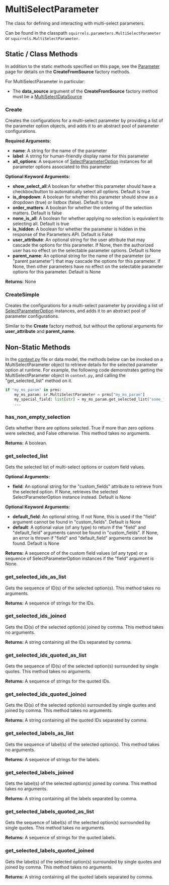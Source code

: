 # MultiSelectParameter

The class for defining and interacting with multi-select parameters. 

Can be found in the classpath `squirrels.parameters.MultiSelectParameter` or `squirrels.MultiSelectParameter`.

## Static / Class Methods

In addition to the static methods specified on this page, see the [Parameter] page for details on the **CreateFromSource** factory methods.

For MultiSelectParameter in particular:
- The **data_source** argument of the **CreateFromSource** factory method must be a [MultiSelectDataSource](../data_sources/MultiSelectDataSource) 

### Create

Creates the configurations for a multi-select parameter by providing a list of the parameter option objects, and adds it to an abstract pool of parameter configurations.

**Required Arguments:**

- **name**: A string for the name of the parameter
- **label**: A string for human-friendly display name for this parameter
- **all_options**: A sequence of [SelectParameterOption](../parameter_options/SelectParameterOption) instances for all parameter options associated to this parameter

**Optional Keyword Arguments:**

- **show_select_all**:A boolean for whether this parameter should have a checkbox/button to automatically select all options. Default is true
- **is_dropdown**: A boolean for whether this parameter should show as a dropdown (true) or listbox (false). Default is true
- **order_matters**: A boolean for whether the ordering of the selection matters. Default is false
- **none_is_all**: A boolean for whether applying no selection is equivalent to selecting all. Default is true
- **is_hidden**: A boolean for whether the parameter is hidden in the response of the Parameters API. Default is False
- **user_attribute**: An optional string for the user attribute that may cascade the options for this parameter. If None, then the authorized user has no effect on the selectable parameter options. Default is None
- **parent_name**: An optional string for the name of the parameter (or "parent parameter") that may cascade the options for this parameter. If None, then other parameters have no effect on the selectable parameter options for this parameter. Default is None

**Returns:** None

### CreateSimple

Creates the configurations for a multi-select parameter by providing a list of [SelectParameterOption](../parameter_options/SelectParameterOption) instances, and adds it to an abstract pool of parameter configurations. 

Similar to the **Create** factory method, but without the optional arguments for **user_attribute** and **parent_name**.

## Non-Static Methods

In the [context.py](../../../docs/topics/context) file or data model, the methods below can be invoked on a MultiSelectParameter object to retrieve details for the selected parameter option at runtime. For example, the following code demonstrates getting the MultiSelectParameter object in `context.py`, and calling the "get_selected_list" method on it.

```python
if "my_ms_param" in prms:
    my_ms_param: sr.MultiSelectParameter = prms["my_ms_param"]
    my_special_field: list[str] = my_ms_param.get_selected_list("some_field")
    ...
```

### has_non_empty_selection

Gets whether there are options selected. True if more than zero options were selected, and False otherwise. This method takes no arguments.

**Returns:** A boolean.

### get_selected_list

Gets the selected list of multi-select options or custom field values.

**Optional Arguments:**

- **field**: An optional string for the "custom_fields" attribute to retrieve from the selected option. If None, retrieves the selected SelectParameterOption instance instead. Default is None

**Optional Keyword Arguments:**

- **default_field**: An optional string. If not None, this is used if the "field" argument cannot be found in "custom_fields". Default is None
- **default**: A optional value (of any type) to return if the "field" and "default_field" arguments cannot be found in "custom_fields". If None, an error is thrown if "field" and "default_field" arguments cannot be found. Default is None

**Returns:** A sequence of of the custom field values (of any type) or a sequence of SelectParameterOption instances if the "field" argument is None.

### get_selected_ids_as_list

Gets the sequence of ID(s) of the selected option(s). This method takes no arguments.

**Returns:** A sequence of strings for the IDs.

### get_selected_ids_joined

Gets the ID(s) of the selected option(s) joined by comma. This method takes no arguments.

**Returns:** A string containing all the IDs separated by comma.

### get_selected_ids_quoted_as_list

Gets the sequence of ID(s) of the selected option(s) surrounded by single quotes. This method takes no arguments.

**Returns:** A sequence of strings for the quoted IDs.

### get_selected_ids_quoted_joined

Gets the ID(s) of the selected option(s) surrounded by single quotes and joined by comma. This method takes no arguments.

**Returns:** A string containing all the quoted IDs separated by comma.

### get_selected_labels_as_list

Gets the sequence of label(s) of the selected option(s). This method takes no arguments.

**Returns:** A sequence of strings for the labels.

### get_selected_labels_joined

Gets the label(s) of the selected option(s) joined by comma. This method takes no arguments.

**Returns:** A string containing all the labels separated by comma.

### get_selected_labels_quoted_as_list

Gets the sequence of label(s) of the selected option(s) surrounded by single quotes. This method takes no arguments.

**Returns:** A sequence of strings for the quoted labels.

### get_selected_labels_quoted_joined

Gets the label(s) of the selected option(s) surrounded by single quotes and joined by comma. This method takes no arguments.

**Returns:** A string containing all the quoted labels separated by comma.


[Parameter]: ./Parameter